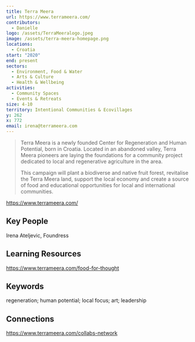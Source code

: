 ```yaml
---
title: Terra Meera
url: https://www.terrameera.com/
contributors:
  - Danielle
logo: /assets/TerraMeeralogo.jpeg
image: /assets/terra-meera-homepage.png
locations:
  - Croatia
start: "2020"
end: present
sectors:
  - Environment, Food & Water
  - Arts & Culture
  - Health & Wellbeing
activities:
  - Community Spaces
  - Events & Retreats
size: 4-10
territory: Intentional Communities & Ecovillages
y: 262
x: 772
email: irena@terrameera.com
---
```

> Terra Meera is a newly founded Center for Regeneration and Human Potential, born in Croatia. Located in an abandoned valley, Terra Meera pioneers are laying the foundations for a community project dedicated to local and regenerative agriculture in the area.
> 
> This campaign will plant a biodiverse and native fruit forest, revitalise the Terra Meera land, support the local economy and create a source of food and educational opportunities for local and international communities.

https://www.terrameera.com/

## Key People

Irena Ateljevic, Foundress

## Learning Resources

https://www.terrameera.com/food-for-thought

## Keywords

regeneration; human potential; local focus; art; leadership

## Connections

https://www.terrameera.com/collabs-network
